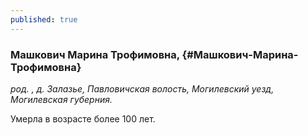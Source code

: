 ```yaml
---
published: true
---
```


### Машкович Марина Трофимовна,  {#Машкович-Марина-Трофимовна}

_род. , д. Залазье, Павловичская волость, Могилевский уезд, Могилевская губерния._


Умерла в возрасте более 100 лет.
